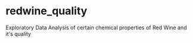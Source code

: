 # redwine_quality
Exploratory Data Analysis of certain chemical properties of Red Wine and it's quality
